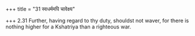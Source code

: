 +++
title = "31 स्वधर्ममपि चावेक्ष्य"

+++
2.31 Further, having regard to thy duty, shouldst not waver, for there
is nothing higher for a Kshatriya than a righteous war.
